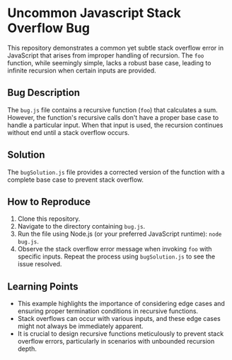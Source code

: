 # Uncommon Javascript Stack Overflow Bug
This repository demonstrates a common yet subtle stack overflow error in JavaScript that arises from improper handling of recursion.  The `foo` function, while seemingly simple, lacks a robust base case, leading to infinite recursion when certain inputs are provided.

## Bug Description
The `bug.js` file contains a recursive function (`foo`) that calculates a sum. However, the function's recursive calls don't have a proper base case to handle a particular input. When that input is used, the recursion continues without end until a stack overflow occurs. 

## Solution
The `bugSolution.js` file provides a corrected version of the function with a complete base case to prevent stack overflow.

## How to Reproduce
1. Clone this repository.
2. Navigate to the directory containing `bug.js`.
3. Run the file using Node.js (or your preferred JavaScript runtime): `node bug.js`.
4. Observe the stack overflow error message when invoking `foo` with specific inputs. Repeat the process using `bugSolution.js` to see the issue resolved. 

## Learning Points
- This example highlights the importance of considering edge cases and ensuring proper termination conditions in recursive functions.
- Stack overflows can occur with various inputs, and these edge cases might not always be immediately apparent.
- It is crucial to design recursive functions meticulously to prevent stack overflow errors, particularly in scenarios with unbounded recursion depth.